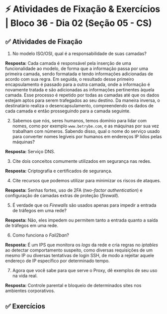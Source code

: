 # ⚡ Atividades de Fixação & Exercícios | Bloco 36 - Dia 02 (Seção 05 - CS)

## ✅ Atividades de Fixação

1. No modelo ISO/OSI, qual é a responsabilidade de suas camadas?

**Resposta:** Cada camada é responsável pela inserção de uma funcionalidade ao modelo, de forma que a informação passa por uma primeira camada, sendo formatada e tendo informações adicionadas de acordo com sua regra. Em seguida, o resultado desse primeiro encapsulamento é passado para a outra camada, onde a informação é novamente tratada e são adicionadas as informações pertinentes àquela camada. Esse processo é repetido por todas as camadas até que os dados estejam aptos para serem trafegados ao seu destino. Da maneira inversa, o destinatário realiza o desencapsulamento, compreendendo os dados de cada camada e então prosseguindo para a camada seguinte.

2. Sabemos que nós, seres humanos, temos domínio para lidar com nomes, como por exemplo `www.betrybe.com`, e as máquinas por sua vez trabalham com números. Sabendo disso, qual o nome do serviço usado para converter nomes legíveis por humanos em endereços IP lidos pelas máquinas?

**Resposta:** Serviço DNS.

3. Cite dois conceitos comumente utilizados em segurança nas redes.

**Resposta:** Criptografia e certificados de segurança.

4. Cite recursos que podemos utilizar para minimizar os riscos de ataques.

**Resposta:** Senhas fortes, uso de 2FA (_two-factor authentication_) e configuração de camadas extras de proteção (_firewall_).

5. É verdade que os _Firewalls_ são usados apenas para impedir a entrada de tráfegos em uma rede?

**Resposta:** Não, eles impedem ou permitem tanto a entrada quanto a saída de tráfegos em uma rede.

6. Como funciona o _Fail2ban_?

**Resposta:** É um IPS que monitora os _logs_ da rede e cria regras no _iptables_ ao detectar comportamento suspeito, como diversas requisições de um mesmo IP ou diversas tentativas de login SSH, de modo a rejeitar aquele endereço de IP específico por determinado tempo.

7. Agora que você sabe para que serve o Proxy, dê exemplos de seu uso na vida real.

**Resposta:** Controle parental e bloqueio de determinados sites nos ambientes corporativos.

## ✅ Exercícios
